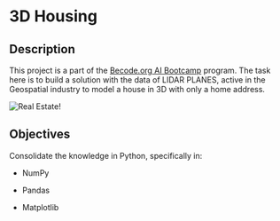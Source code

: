 
# 3D Housing


## Description
This project is a part of the 
[Becode.org AI Bootcamp](https://becode.org/learn/ai-bootcamp/) 
program. The task here is to build a solution
with the data of LIDAR PLANES, active in the Geospatial industry 
to model a house in 3D with only a home address.

![Real Estate!]()


## Objectives

Consolidate the knowledge in Python, specifically in:

* NumPy
    
* Pandas

* Matplotlib
